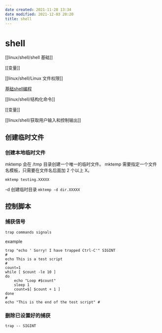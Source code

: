 ```yaml
---
date created: 2021-11-28 13:34
date modified: 2021-12-03 20:20
title: shell
---
```

# shell
[[linux/shell/shell 基础]]

[[变量]]

[[linux/shell/Linux 文件权限]]

[基础shell编程](基础shell编程.md)

[[linux/shell/结构化命令]]

[[变量]]

[[linux/shell/获取用户输入和控制输出]]

## 创建临时文件
### 创建本地临时文件
mktemp 会在 /tmp 目录创建一个唯一的临时文件。
mktemp 需要指定一个文件名模板，只需要在文件名后面加 2 个以上 X。
```shell
mktemp testing.XXXXX
```

-d 创建临时目录 `mktemp -d dir.XXXXX`

## 控制脚本
### 捕获信号
```shell
trap commands signals
```

example
```shell
trap "echo ' Sorry! I have trapped Ctrl-C'" SIGINT
#
echo This is a test script
#
count=1
while [ $count -le 10 ]
do
    echo "Loop #$count"
    sleep 1
    count=$[ $count + 1 ]
done
#
echo "This is the end of the test script" #
```

### 删除已设置好的捕获
```shell
trap -- SIGINT
```